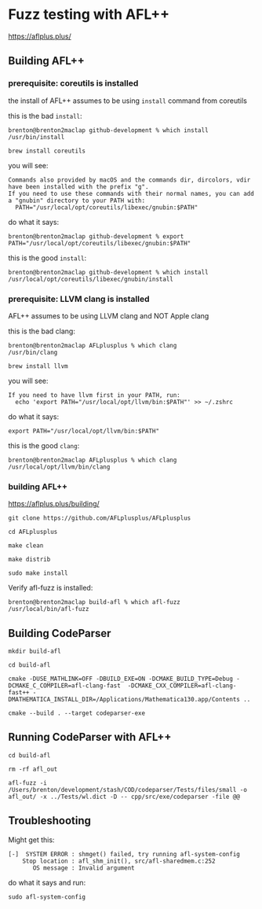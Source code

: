 
# Fuzz testing with AFL++

https://aflplus.plus/



## Building AFL++


### prerequisite: coreutils is installed

the install of AFL++ assumes to be using `install` command from coreutils


this is the bad `install`:
```
brenton@brenton2maclap github-development % which install
/usr/bin/install
```

```
brew install coreutils
```

you will see:
```
Commands also provided by macOS and the commands dir, dircolors, vdir have been installed with the prefix "g".
If you need to use these commands with their normal names, you can add a "gnubin" directory to your PATH with:
  PATH="/usr/local/opt/coreutils/libexec/gnubin:$PATH"
```

do what it says:
```
brenton@brenton2maclap github-development % export PATH="/usr/local/opt/coreutils/libexec/gnubin:$PATH"
```

this is the good `install`:
```
brenton@brenton2maclap github-development % which install                                              
/usr/local/opt/coreutils/libexec/gnubin/install
```


### prerequisite: LLVM clang is installed

AFL++ assumes to be using LLVM clang and NOT Apple clang

this is the bad clang:
```
brenton@brenton2maclap AFLplusplus % which clang
/usr/bin/clang
```

```
brew install llvm
```

you will see:
```
If you need to have llvm first in your PATH, run:
  echo 'export PATH="/usr/local/opt/llvm/bin:$PATH"' >> ~/.zshrc
```

do what it says:
```
export PATH="/usr/local/opt/llvm/bin:$PATH"
```

this is the good `clang`:
```
brenton@brenton2maclap AFLplusplus % which clang                                
/usr/local/opt/llvm/bin/clang
```


### building AFL++

https://aflplus.plus/building/


```
git clone https://github.com/AFLplusplus/AFLplusplus

cd AFLplusplus

make clean

make distrib

sudo make install
```

Verify afl-fuzz is installed:
```
brenton@brenton2maclap build-afl % which afl-fuzz                                                                                                                                     
/usr/local/bin/afl-fuzz
```


## Building CodeParser

```
mkdir build-afl

cd build-afl

cmake -DUSE_MATHLINK=OFF -DBUILD_EXE=ON -DCMAKE_BUILD_TYPE=Debug -DCMAKE_C_COMPILER=afl-clang-fast  -DCMAKE_CXX_COMPILER=afl-clang-fast++ -DMATHEMATICA_INSTALL_DIR=/Applications/Mathematica130.app/Contents ..

cmake --build . --target codeparser-exe
```


## Running CodeParser with AFL++

```
cd build-afl

rm -rf afl_out

afl-fuzz -i /Users/brenton/development/stash/COD/codeparser/Tests/files/small -o afl_out/ -x ../Tests/wl.dict -D -- cpp/src/exe/codeparser -file @@
```


## Troubleshooting

Might get this:
```
[-]  SYSTEM ERROR : shmget() failed, try running afl-system-config
    Stop location : afl_shm_init(), src/afl-sharedmem.c:252
       OS message : Invalid argument
```

do what it says and run:
```
sudo afl-system-config
```











